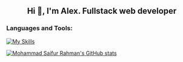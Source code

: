 <h2 align="center">Hi 👋, I'm Alex. Fullstack web developer</h2> 

<h3 align="left">Languages and Tools:</h3>

[![My Skills](https://skillicons.dev/icons?i=js,ts,nodejs,react,redux,nextjs,express,jest,mongodb,firebase,git,blender,cpp,arduino,postman,figma,tailwind,html,css,sass)](https://skillicons.dev)
  
[![Mohammad Saifur Rahman's GitHub stats](https://github-readme-stats.vercel.app/api/top-langs?username=TraceOfHumanity&hide=html,stylus,liquid,css,scss&theme=gotham&langs_count=3)](https://github.com/TraceOfHumanity)
 
